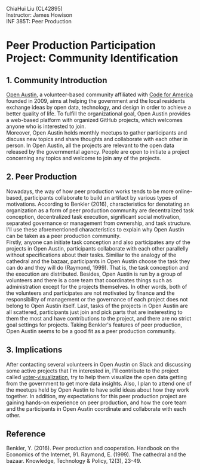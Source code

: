 ChiaHui Liu (CL42895) <br>
Instructor: James Howison<br>
INF 385T: Peer Production<br>
# Peer Production Participation Project: Community Identification
## 1. Community Introduction
[Open Austin](https://www.open-austin.org/), a volunteer-based community affiliated with [Code for America](https://www.codeforamerica.org/) founded in 2009, aims at helping the government and the local residents exchange ideas by open data, technology, and design in order to achieve a better quality of life. To fulfill the organizational goal, Open Austin provides a web-based platform with organized GitHub projects, which welcomes anyone who is interested to join.<br>
Moreover, Open Austin holds monthly meetups to gather participants and discuss new topics and share thoughts and collaborate with each other in person. In Open Austin, all the projects are relevant to the open data released by the governmental agency. People are open to initiate a project concerning any topics and welcome to join any of the projects.

## 2. Peer Production
Nowadays, the way of how peer production works tends to be more online-based, participants collaborate to build an artifact by various types of motivations. According to Benkler (2016), characteristics for denotating an organization as a form of peer production community are decentralized task conception, decentralized task execution, significant social motivation, separated governance or management from ownership, and task structure. I'll use these aforementioned characteristics to explain why Open Austin can be taken as a peer production community.<br>
Firstly, anyone can initiate task conception and also participates any of the projects in Open Austin, participants collaborate with each other parallelly without specifications about their tasks. Similiar to the analogy of the cathedral and the bazaar, participants in Open Austin choose the task they can do and they will do (Raymond, 1999). That is, the task conception and the execution are distributed. Besides, Open Austin is run by a group of volunteers and there is a core team that coordinates things such as administration except for the projects themselves. In other words, both of the volunteers and participates are not motivated by finance and the responsibility of management or the governance of each project does not belong to Open Austin itself. Last, tasks of the projects in Open Austin are all scattered, participants just join and pick parts that are insteresting to them the most and have contributions to the project, and there are no strict goal settings for projects. Taking Benkler's features of peer production, Open Austin seems to be a good fit as a peer production community. 

## 3. Implications
After contacting several volunteers in Open Austin on Slack and discussing some active projects that I'm interested in, I'll contribute to the project called [voter-visualization](https://github.com/Legitblock/voter-visualizations), try to help them visualize the open data getting from the government to get more data insights. Also, I plan to attend one of the meetups held by Open Austin to have solid ideas about how they work together. In addition, my expectations for this peer production project are gaining hands-on experience on peer production, and how the core team and the participants in Open Austin coordinate and collaborate with each other.

## Reference
Benkler, Y. (2016). Peer production and cooperation. Handbook on the Economics of the Internet, 91.
Raymond, E. (1999). The cathedral and the bazaar. Knowledge, Technology & Policy, 12(3), 23-49.
